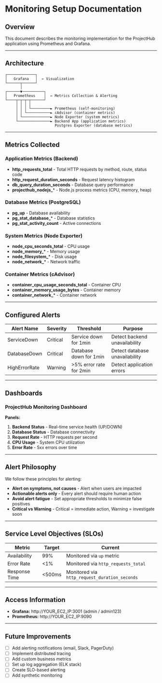 # Monitoring Setup Documentation

## Overview
This document describes the monitoring implementation for the ProjectHub application using Prometheus and Grafana.

---

## Architecture

```
┌─────────────┐
│   Grafana   │  ← Visualization
└──────┬──────┘
       │
┌──────▼──────────┐
│   Prometheus    │  ← Metrics Collection & Alerting
└────┬─┬─┬─┬──────┘
     │ │ │ │
     │ │ │ └─────────► Prometheus (self-monitoring)
     │ │ └───────────► cAdvisor (container metrics)
     │ └─────────────► Node Exporter (system metrics)
     └───────────────► Backend App (application metrics)
                       Postgres Exporter (database metrics)
```

---

## Metrics Collected

### Application Metrics (Backend)
- **http_requests_total** - Total HTTP requests by method, route, status code
- **http_request_duration_seconds** - Request latency histogram
- **db_query_duration_seconds** - Database query performance
- **projecthub_nodejs_*** - Node.js process metrics (CPU, memory, heap)

### Database Metrics (PostgreSQL)
- **pg_up** - Database availability
- **pg_stat_database_*** - Database statistics
- **pg_stat_activity_count** - Active connections

### System Metrics (Node Exporter)
- **node_cpu_seconds_total** - CPU usage
- **node_memory_*** - Memory usage
- **node_filesystem_*** - Disk usage
- **node_network_*** - Network traffic

### Container Metrics (cAdvisor)
- **container_cpu_usage_seconds_total** - Container CPU
- **container_memory_usage_bytes** - Container memory
- **container_network_*** - Container network

---

## Configured Alerts

| Alert Name     | Severity | Threshold               | Purpose                        |
|----------------|----------|--------------------------|--------------------------------|
| ServiceDown    | Critical | Service down for 1min    | Detect backend unavailability |
| DatabaseDown   | Critical | Database down for 1min   | Detect database unavailability |
| HighErrorRate  | Warning  | >5% error rate for 2min  | Detect application errors     |

---

## Dashboards

### ProjectHub Monitoring Dashboard
**Panels:**
1. **Backend Status** - Real-time service health (UP/DOWN)
2. **Database Status** - Database connectivity
3. **Request Rate** - HTTP requests per second
4. **CPU Usage** - System CPU utilization
5. **Error Rate** - 5xx errors over time

---

## Alert Philosophy

We follow these principles for alerting:
- **Alert on symptoms, not causes** - Alert when users are impacted
- **Actionable alerts only** - Every alert should require human action
- **Avoid alert fatigue** - Set appropriate thresholds to minimize false positives
- **Critical vs Warning** - Critical = immediate action, Warning = investigate soon

---

## Service Level Objectives (SLOs)

| Metric         | Target | Current                              |
|----------------|--------|--------------------------------------|
| Availability   | 99%    | Monitored via `up` metric            |
| Error Rate     | <1%    | Monitored via `http_requests_total`  |
| Response Time  | <500ms | Monitored via `http_request_duration_seconds` |

---

## Access Information

- **Grafana:** http://YOUR_EC2_IP:3001 (admin / admin123)
- **Prometheus:** http://YOUR_EC2_IP:9090

---

## Future Improvements

- [ ] Add alerting notifications (email, Slack, PagerDuty)
- [ ] Implement distributed tracing
- [ ] Add custom business metrics
- [ ] Set up log aggregation (ELK stack)
- [ ] Create SLO-based alerting
- [ ] Add synthetic monitoring
